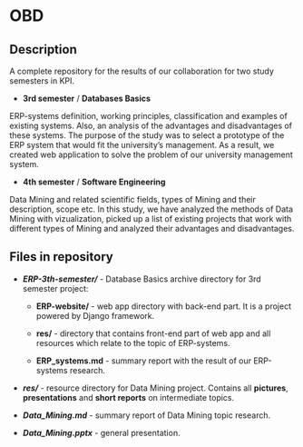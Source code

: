 # OBD

## Description

A complete repository for the results of our collaboration for two study semesters in KPI.

- **3rd semester** / **Databases Basics**

ERP-systems definition, working principles, classification and examples of existing systems. Also, an analysis of the advantages and disadvantages of these systems. The purpose of the study was to select a prototype of the ERP system that would fit the university’s management. As a result, we created web application to solve the problem of our university management system.

- **4th semester** / **Software Engineering**

Data Mining and related scientific fields, types of Mining and their description, scope etc. In this study, we have analyzed the methods of Data Mining with vizualization, picked up a list of existing projects that work with different types of Mining and analyzed their advantages and disadvantages.

## Files in repository

- ***ERP-3th-semester/*** - Database Basics archive directory for 3rd semester project:
    
     * **ERP-website/** - web app directory with back-end part. It is a project powered by Django framework.
     
     * **res/** - directory that contains front-end part of web app and all resources which relate to the topic of ERP-systems. 
     
     * **ERP_systems.md** - summary report with the result of our ERP-systems research.

- ***res/*** - resource directory for Data Mining project. Contains all **pictures**, **presentations** and **short reports** on intermediate topics. 

- ***Data_Mining.md*** - summary report of Data Mining topic research.

- ***Data_Mining.pptx*** - general presentation.
